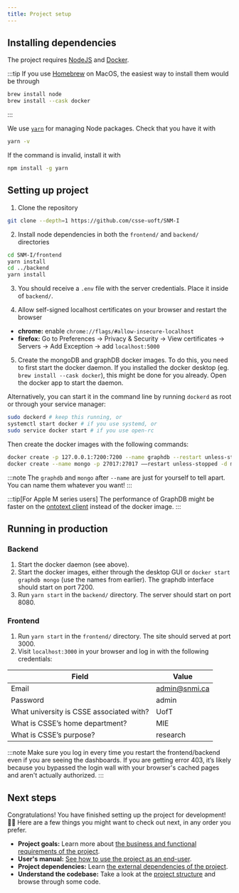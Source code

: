 ```yaml
---
title: Project setup
---
```


## Installing dependencies
The project requires [NodeJS](https://nodejs.org/en) and
[Docker](https://www.docker.com/products/docker-desktop/).

:::tip
If you use [Homebrew](https://brew.sh/) on MacOS,
the easiest way to install them would be through
```sh
brew install node
brew install --cask docker
```
:::

We use [`yarn`](https://yarnpkg.com/) for managing Node packages.
Check that you have it with
```sh
yarn -v
```
If the command is invalid, install it with
```sh
npm install -g yarn
```

## Setting up project
1. Clone the repository
```sh
git clone --depth=1 https://github.com/csse-uoft/SNM-I
```

2. Install node dependencies in both the `frontend/` and `backend/` directories
```sh
cd SNM-I/frontend
yarn install
cd ../backend
yarn install
```

3. You should receive a `.env` file with the server credentials.
Place it inside of `backend/`.

4. Allow self-signed localhost certificates on your browser and restart the browser
  - **chrome:** enable `chrome://flags/#allow-insecure-localhost`
  - **firefox:** Go to Preferences → Privacy & Security → View certificates →
    Servers → Add Exception → add `localhost:5000`

5. Create the mongoDB and graphDB docker images.
To do this, you need to first start the docker daemon.
If you installed the docker desktop (eg. `brew install --cask docker`),
this might be done for you already. Open the docker app to start the daemon.

Alternatively, you can start it in the command line by running `dockerd` as root
or through your service manager:
```sh
sudo dockerd # keep this running, or
systemctl start docker # if you use systemd, or
sudo service docker start # if you use open-rc
```

Then create the docker images with the following commands:
```sh
docker create -p 127.0.0.1:7200:7200 --name graphdb --restart unless-stopped -t ontotext/graphdb:10.0.2 --GDB_HEAP_SIZE=6G -Dgraphdb.workbench.maxUploadSize=2097152000
docker create --name mongo -p 27017:27017 ––restart unless-stopped -d mongo:latest
```

:::note
The `graphdb` and `mongo` after `--name` are just for yourself to tell apart.
You can name them whatever you want!
:::

:::tip[For Apple M series users]
The performance of GraphDB might be faster on the
[ontotext client](https://www.ontotext.com/products/graphdb/graphdb-free/) instead of the docker image.
:::

## Running in production
### Backend
1. Start the docker daemon (see above).
2. Start the docker images, either through the desktop GUI or `docker start graphdb mongo` (use the names from earlier).
The graphdb interface should start on port 7200.
3. Run `yarn start` in the `backend/` directory.
The server should start on port 8080.

### Frontend
1. Run `yarn start` in the `frontend/` directory.
The site should served at port 3000.
2. Visit `localhost:3000` in your browser and log in with the following credentials:

Field | Value
---|---
Email | admin@snmi.ca
Password | admin
What university is CSSE associated with? | UofT
What is CSSE’s home department? | MIE
What is CSSE’s purpose? | research

:::note
Make sure you log in every time you restart the frontend/backend even if you are seeing the dashboards.
If you are getting error 403, it’s likely because you bypassed the login wall with your browser's cached pages and aren't actually authorized.
:::

## Next steps
Congratulations! You have finished setting up the project for development! 🥳🥳
Here are a few things you might want to check out next, in any order you prefer.

- **Project goals:** Learn more about [the business and functional requirements of the project](/reference/requirements/).
- **User's manual:** [See how to use the project as an end-user](https://docs.google.com/document/d/1j4ozzfStjZpKRbdEb5_TsOe_5c7aTdnORYG-SVAE5Ss).
- **Project dependencies:** Learn [the external dependencies of the project](/external-dependencies/).
- **Understand the codebase:** Take a look at the [project structure](/project-structure/) and browse through some code.

